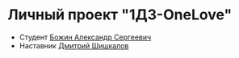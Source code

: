 # Личный проект "1ДЗ-OneLove"
* Студент [Божин Александр Сергеевич](http:/t.me/AleksandrBozhin)
* Наставник [Дмитрий Шишкалов](http://t.me/Dmitry_Sh64)